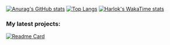 [![Anurag's GitHub stats](https://github-readme-stats.vercel.app/api?username=elnino0916&theme=transparent)](https://github.com/elnino0916/)
[![Top Langs](https://github-readme-stats.vercel.app/api/top-langs/?username=elnino0916&theme=transparent)](https://github.com/elnino0916/)
[![Harlok's WakaTime stats](https://github-readme-stats.vercel.app/api/wakatime?username=elnino0916&theme=transparent)](https://github.com/anuraghazra/github-readme-stats)
### My latest projects:

[![Readme Card](https://github-readme-stats.vercel.app/api/pin/?username=elnino0916&repo=reShut-Legacy&theme=transparent)](https://github.com/elnino0916/reshut-legacy)
